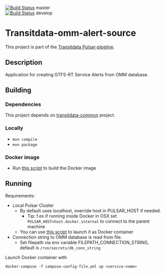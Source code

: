 [![Build Status](https://travis-ci.org/HSLdevcom/transitdata-omm-alert-source.svg?branch=master)](https://travis-ci.org/HSLdevcom/transitdata-omm-alert-source) master  
[![Build Status](https://travis-ci.org/HSLdevcom/transitdata-omm-alert-source.svg?branch=develop)](https://travis-ci.org/HSLdevcom/transitdata-omm-alert-source) develop

# Transitdata-omm-alert-source

This project is part of the [Transitdata Pulsar-pipeline](https://github.com/HSLdevcom/transitdata).

## Description

Application for creating GTFS-RT Service Alerts from OMM database.

## Building

### Dependencies

This project depends on [transitdata-common](https://github.com/HSLdevcom/transitdata-common) project.

### Locally

- ```mvn compile```  
- ```mvn package```  

### Docker image

- Run [this script](build-image.sh) to build the Docker image


## Running

Requirements:
- Local Pulsar Cluster
  - By default uses localhost, override host in PULSAR_HOST if needed.
    - Tip: f.ex if running inside Docker in OSX set `PULSAR_HOST=host.docker.internal` to connect to the parent machine
  - You can use [this script](https://github.com/HSLdevcom/transitdata/blob/master/bin/pulsar/pulsar-up.sh) to launch it as Docker container
- Connection string to OMM database is read from file.
  - Set filepath via env variable FILEPATH_CONNECTION_STRING, default is `/run/secrets/db_conn_string`

Launch Docker container with

```docker-compose -f compose-config-file.yml up <service-name>```   
